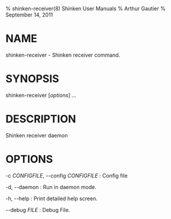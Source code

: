 % shinken-receiver(8) Shinken User Manuals
% Arthur Gautier
% September 14, 2011

# NAME

shinken-receiver - Shinken receiver command.

# SYNOPSIS

shinken-receiver  [*options*] ...

# DESCRIPTION

Shinken receiver daemon

# OPTIONS

-c *CONFIGFILE*, \--config *CONFIGFILE*
:   Config file

-d, \--daemon
:   Run in daemon mode.

-h, \--help
:   Print detailed help screen.

\--debug *FILE*
:   Debug File.


